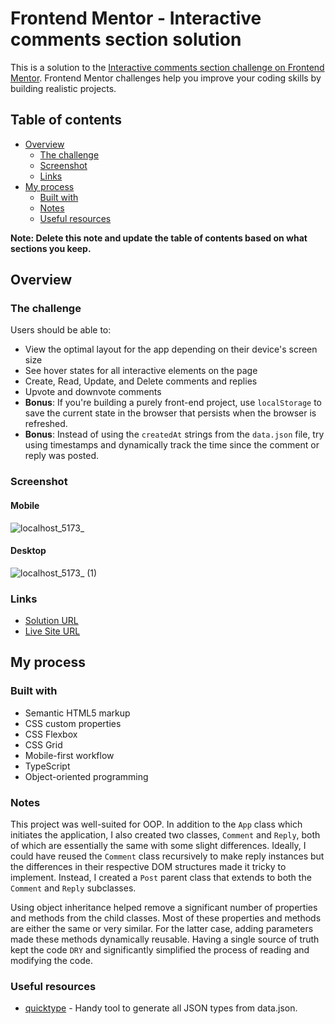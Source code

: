 # Frontend Mentor - Interactive comments section solution

This is a solution to the [Interactive comments section challenge on Frontend Mentor](https://www.frontendmentor.io/challenges/interactive-comments-section-iG1RugEG9). Frontend Mentor challenges help you improve your coding skills by building realistic projects.

## Table of contents

- [Overview](#overview)
  - [The challenge](#the-challenge)
  - [Screenshot](#screenshot)
  - [Links](#links)
- [My process](#my-process)
  - [Built with](#built-with)
  - [Notes](#notes)
  - [Useful resources](#useful-resources)

**Note: Delete this note and update the table of contents based on what sections you keep.**

## Overview

### The challenge

Users should be able to:

- View the optimal layout for the app depending on their device's screen size
- See hover states for all interactive elements on the page
- Create, Read, Update, and Delete comments and replies
- Upvote and downvote comments
- **Bonus**: If you're building a purely front-end project, use `localStorage` to save the current state in the browser that persists when the browser is refreshed.
- **Bonus**: Instead of using the `createdAt` strings from the `data.json` file, try using timestamps and dynamically track the time since the comment or reply was posted.

### Screenshot

#### Mobile
![localhost_5173_](https://github.com/hqz3/fem-interactive-comments-section/assets/68667158/3fffd4ec-24fd-453b-bbf5-483fb5664402)

#### Desktop
![localhost_5173_ (1)](https://github.com/hqz3/fem-interactive-comments-section/assets/68667158/27739646-29c3-42d4-a42a-b632da902237)

### Links

- [Solution URL](https://www.frontendmentor.io/solutions/mobilefirst-interactive-comments-section-w-vanilla-typescript-oop-9UhDBomzki)
- [Live Site URL](https://hqz3.github.io/fem-interactive-comments-section/)

## My process

### Built with

- Semantic HTML5 markup
- CSS custom properties
- CSS Flexbox
- CSS Grid
- Mobile-first workflow
- TypeScript
- Object-oriented programming

### Notes

This project was well-suited for OOP. In addition to the `App` class which initiates the application, I also created two classes, `Comment` and `Reply`, both of which are essentially the same with some slight differences. Ideally, I could have reused the `Comment` class recursively to make reply instances but the differences in their respective DOM structures made it tricky to implement. Instead, I created a `Post` parent class that extends to both the `Comment` and `Reply` subclasses.

Using object inheritance helped remove a significant number of properties and methods from the child classes. Most of these properties and methods are either the same or very similar. For the latter case, adding parameters made these methods dynamically reusable. Having a single source of truth kept the code `DRY` and significantly simplified the process of reading and modifying the code.

### Useful resources

- [quicktype](https://quicktype.io/) - Handy tool to generate all JSON types from data.json.
